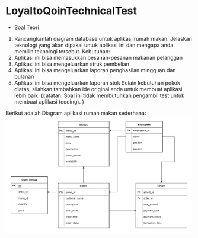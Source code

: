 # LoyaltoQoinTechnicalTest
- Soal Teori
1. Rancangkanlah diagram database untuk aplikasi rumah makan.
Jelaskan teknologi yang akan dipakai untuk aplikasi ini dan mengapa anda memilih teknologi
tersebut.
Kebutuhan:
1. Aplikasi ini bisa memasukkan pesanan-pesanan makanan pelanggan
2. Aplikasi ini bisa mengeluarkan struk pembelian
3. Aplikasi ini bisa mengeluarkan laporan penghasilan mingguan dan bulanan
4. Aplikasi ini bisa mengeluarkan laporan stok
Selain kebutuhan pokok diatas, silahkan tambahkan ide original anda untuk membuat aplikasi
lebih baik.
(catatan: Soal ini tidak membutuhkan pengambil test untuk membuat aplikasi (coding). )

Berikut adalah Diagram aplikasi rumah makan sederhana:
<img src="Soal-1/diagram.png">
